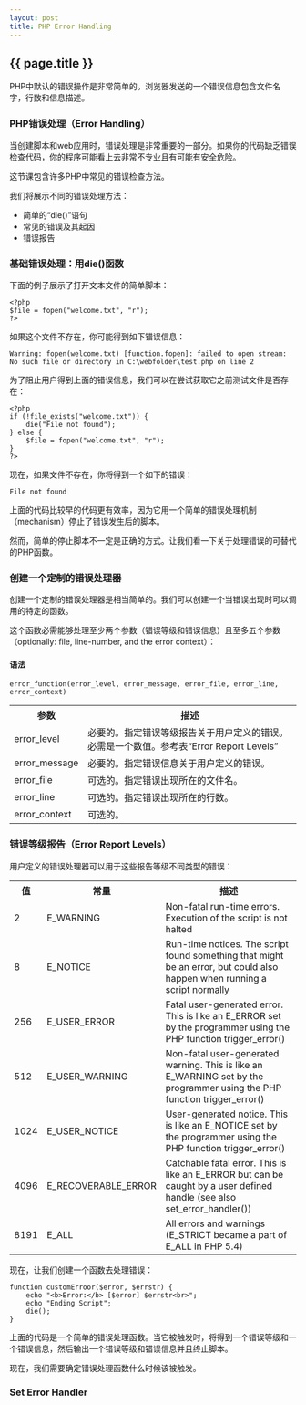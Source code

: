```yaml
---
layout: post
title: PHP Error Handling
---
```

## {{ page.title }}

PHP中默认的错误操作是非常简单的。浏览器发送的一个错误信息包含文件名字，行数和信息描述。

### PHP错误处理（Error Handling）

当创建脚本和web应用时，错误处理是非常重要的一部分。如果你的代码缺乏错误检查代码，你的程序可能看上去非常不专业且有可能有安全危险。

这节课包含许多PHP中常见的错误检查方法。

我们将展示不同的错误处理方法：

* 简单的“die()”语句
* 常见的错误及其起因
* 错误报告

### 基础错误处理：用die()函数

下面的例子展示了打开文本文件的简单脚本：

```
<?php
$file = fopen("welcome.txt", "r");
?>
```
如果这个文件不存在，你可能得到如下错误信息：

```
Warning: fopen(welcome.txt) [function.fopen]: failed to open stream:
No such file or directory in C:\webfolder\test.php on line 2
```
为了阻止用户得到上面的错误信息，我们可以在尝试获取它之前测试文件是否存在：

```
<?php
if (!file_exists("welcome.txt")) {
    die("File not found");
} else {
    $file = fopen("welcome.txt", "r");
}
?>
```
现在，如果文件不存在，你将得到一个如下的错误：

```
File not found
```
上面的代码比较早的代码更有效率，因为它用一个简单的错误处理机制（mechanism）停止了错误发生后的脚本。

然而，简单的停止脚本不一定是正确的方式。让我们看一下关于处理错误的可替代的PHP函数。

### 创建一个定制的错误处理器

创建一个定制的错误处理器是相当简单的。我们可以创建一个当错误出现时可以调用的特定的函数。

这个函数必需能够处理至少两个参数（错误等级和错误信息）且至多五个参数（optionally: file, line-number, and the error context）：

#### 语法
```
error_function(error_level, error_message, error_file, error_line, error_context)
```
<table class="align-left">
	<tr class="color1">
		<th class="col-3">参数</th>
		<th class="col-9">描述</th>
	</tr>
	<tr class="color2">
		<td>error_level</td>
		<td>必要的。指定错误等级报告关于用户定义的错误。必需是一个数值。参考表“Error Report Levels”</td>
	</tr>
	<tr class="color1">
		<td>error_message</td>
		<td>必要的。指定错误信息关于用户定义的错误。</td>
	</tr>
	<tr class="color2">
		<td>error_file</td>
		<td>可选的。指定错误出现所在的文件名。</td>
	</tr>
	<tr class="color1">
		<td>error_line</td>
		<td>可选的。指定错误出现所在的行数。</td>
	</tr>
	<tr class="color2">
		<td>error_context</td>
		<td>可选的。</td>
	</tr>
</table>

### 错误等级报告（Error Report Levels）

用户定义的错误处理器可以用于这些报告等级不同类型的错误：

<table class="align-left">
	<tr class="color1">
		<th class="col-1">值</th>
		<th class="col-4">常量</th>
		<th class="col-7">描述</th>
	</tr>
	<tr class="color2">
		<td>2</td>
		<td>E_WARNING</td>
		<td>Non-fatal run-time errors. Execution of the script is not halted</td>
	</tr>
	<tr class="color2">
		<td>8</td>
		<td>E_NOTICE</td>
		<td>Run-time notices. The script found something that might be an error, but could also happen when running a script normally</td>
	</tr>
	<tr class="color2">
		<td>256</td>
		<td>E_USER_ERROR</td>
		<td>Fatal user-generated error. This is like an E_ERROR set by the programmer using the PHP function trigger_error()</td>
	</tr>
	<tr class="color2">
		<td>512</td>
		<td>E_USER_WARNING</td>
		<td>Non-fatal user-generated warning. This is like an E_WARNING set by the programmer using the PHP function trigger_error()</td>
	</tr>
	<tr class="color2">
		<td>1024</td>
		<td>E_USER_NOTICE</td>
		<td>User-generated notice. This is like an E_NOTICE set by the programmer using the PHP function trigger_error()</td>
	</tr>
	<tr class="color2">
		<td>4096</td>
		<td>E_RECOVERABLE_ERROR</td>
		<td>Catchable fatal error. This is like an E_ERROR but can be caught by a user defined handle (see also set_error_handler())</td>
	</tr>
	<tr class="color2">
		<td>8191</td>
		<td>E_ALL</td>
		<td>All errors and warnings (E_STRICT became a part of E_ALL in PHP 5.4)</td>
	</tr>
</table>

现在，让我们创建一个函数去处理错误：

```
function customErroor($error, $errstr) {
	echo "<b>Error:</b> [$error] $errstr<br>";
	echo "Ending Script";
	die();
}
```
上面的代码是一个简单的错误处理函数。当它被触发时，将得到一个错误等级和一个错误信息，然后输出一个错误等级和错误信息并且终止脚本。

现在，我们需要确定错误处理函数什么时候该被触发。

### Set Error Handler

